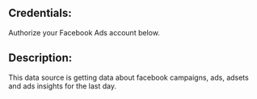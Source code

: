 ## Credentials:
Authorize your Facebook Ads account below.

## Description:
This data source is getting data about facebook campaigns, ads, adsets and ads insights for the last day.
